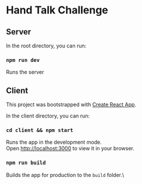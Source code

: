 # Hand Talk Challenge

## Server

In the root directory, you can run:

### `npm run dev`

Runs the server

## Client

This project was bootstrapped with [Create React App](https://github.com/facebook/create-react-app).

In the client directory, you can run:

### `cd client && npm start`

Runs the app in the development mode.\
Open [http://localhost:3000](http://localhost:3000) to view it in your browser.

### `npm run build`

Builds the app for production to the `build` folder.\
